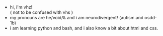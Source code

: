 - hi, i'm vhz!   
		  ( not to be confused with vhs )
- my pronouns are he/void/& and i am neurodivergent! (autism and osdd-1b)
- i am learning python and bash, and i also know a bit about html and css.
